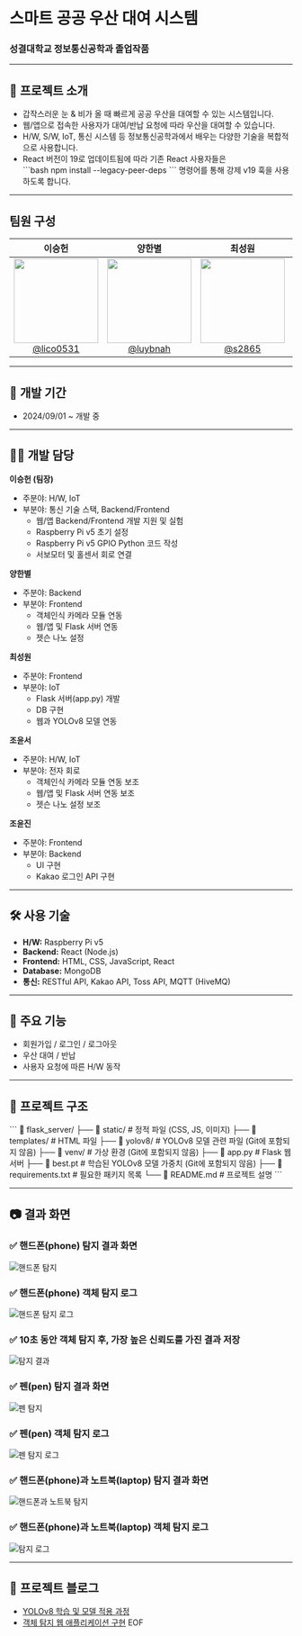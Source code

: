 # 스마트 공공 우산 대여 시스템
### 성결대학교 정보통신공학과 졸업작품

---

## 📌 프로젝트 소개
- 갑작스러운 눈 & 비가 올 때 빠르게 공공 우산을 대여할 수 있는 시스템입니다.
- 웹/앱으로 접속한 사용자가 대여/반납 요청에 따라 우산을 대여할 수 있습니다.
- H/W, S/W, IoT, 통신 시스템 등 정보통신공학과에서 배우는 다양한 기술을 복합적으로 사용합니다.
- React 버전이 19로 업데이트됨에 따라 기존 React 사용자들은  
  \`\`\`bash
  npm install --legacy-peer-deps
  \`\`\`
  명령어를 통해 강제 v19 훅을 사용하도록 합니다.

---

## 팀원 구성

<div align="center">

| **이승헌** | **양한별** | **최성원** | **조윤서** | **조윤진** |
| :------: | :------: | :------: | :------: | :------: |
| [<img src="https://avatars.githubusercontent.com/lico0531" height=150 width=150><br/>@lico0531](https://github.com/lico0531) | [<img src="https://avatars.githubusercontent.com/luybnah" height=150 width=150><br/>@luybnah](https://github.com/luybnah) | [<img src="https://avatars.githubusercontent.com/s2865" height=150 width=150><br/>@s2865](https://github.com/s2865) | [<img src="https://avatars.githubusercontent.com/yunseo0227" height=150 width=150><br/>@yunseo0227](https://github.com/yunseo0227) | [<img src="https://avatars.githubusercontent.com/joyunjinis" height=150 width=150><br/>@joyunjinis](https://github.com/joyunjinis) |
</div>

---

## 📅 개발 기간
- 2024/09/01 ~ 개발 중

---

## 👨‍💻 개발 담당

**이승헌 (팀장)**  
- 주분야: H/W, IoT  
- 부분야: 통신 기술 스택, Backend/Frontend  
  - 웹/앱 Backend/Frontend 개발 지원 및 실험  
  - Raspberry Pi v5 초기 설정  
  - Raspberry Pi v5 GPIO Python 코드 작성  
  - 서보모터 및 홀센서 회로 연결  

**양한별**  
- 주분야: Backend  
- 부분야: Frontend  
  - 객체인식 카메라 모듈 연동  
  - 웹/앱 및 Flask 서버 연동  
  - 젯슨 나노 설정  

**최성원**  
- 주분야: Frontend  
- 부분야: IoT  
  - Flask 서버(app.py) 개발  
  - DB 구현  
  - 웹과 YOLOv8 모델 연동  

**조윤서**  
- 주분야: H/W, IoT  
- 부분야: 전자 회로  
  - 객체인식 카메라 모듈 연동 보조  
  - 웹/앱 및 Flask 서버 연동 보조  
  - 젯슨 나노 설정 보조  

**조윤진**  
- 주분야: Frontend  
- 부분야: Backend  
  - UI 구현  
  - Kakao 로그인 API 구현  

---

## 🛠️ 사용 기술
- **H/W:** Raspberry Pi v5  
- **Backend:** React (Node.js)  
- **Frontend:** HTML, CSS, JavaScript, React  
- **Database:** MongoDB  
- **통신:** RESTful API, Kakao API, Toss API, MQTT (HiveMQ)  

---

## 🎯 주요 기능
- 회원가입 / 로그인 / 로그아웃  
- 우산 대여 / 반납  
- 사용자 요청에 따른 H/W 동작  

---

## 📂 프로젝트 구조
\`\`\`
📂 flask_server/
├── 📂 static/             # 정적 파일 (CSS, JS, 이미지)
├── 📂 templates/          # HTML 파일
├── 📂 yolov8/             # YOLOv8 모델 관련 파일 (Git에 포함되지 않음)
├── 📂 venv/               # 가상 환경 (Git에 포함되지 않음)
├── 📂 app.py              # Flask 웹 서버
├── 📂 best.pt             # 학습된 YOLOv8 모델 가중치 (Git에 포함되지 않음)
├── 📂 requirements.txt    # 필요한 패키지 목록
└── 📂 README.md           # 프로젝트 설명
\`\`\`

---

## 📷 결과 화면
### ✅ 핸드폰(phone) 탐지 결과 화면  
![핸드폰 탐지](https://github.com/user-attachments/assets/a10e4540-7c80-4109-9bd8-6df4193f762b)

### ✅ 핸드폰(phone) 객체 탐지 로그  
![핸드폰 탐지 로그](https://github.com/user-attachments/assets/d8564a10-7ed5-410f-af4f-d537089ac659)

### ✅ 10초 동안 객체 탐지 후, 가장 높은 신뢰도를 가진 결과 저장  
![탐지 결과](https://github.com/user-attachments/assets/452a4f4a-bd6d-426d-9033-7a55f4fbc231)

### ✅ 펜(pen) 탐지 결과 화면  
![펜 탐지](https://github.com/user-attachments/assets/26137140-7b4e-415b-ba70-4c8904d34cbf)

### ✅ 펜(pen) 객체 탐지 로그  
![펜 탐지 로그](https://github.com/user-attachments/assets/917782fc-dc88-401a-b4d6-66261be416ea)

### ✅ 핸드폰(phone)과 노트북(laptop) 탐지 결과 화면  
![핸드폰과 노트북 탐지](https://github.com/user-attachments/assets/e54f2610-014a-4746-916d-0e18a3fe8e0f)

### ✅ 핸드폰(phone)과 노트북(laptop) 객체 탐지 로그  
![탐지 로그](https://github.com/user-attachments/assets/d4aa791b-7b8c-4786-9c3f-2222a8982b28)

---

## 🔗 프로젝트 블로그
- [YOLOv8 학습 및 모델 적용 과정](https://djjin02.tistory.com/205)  
- [객체 탐지 웹 애플리케이션 구현](https://djjin02.tistory.com/207)
EOF
